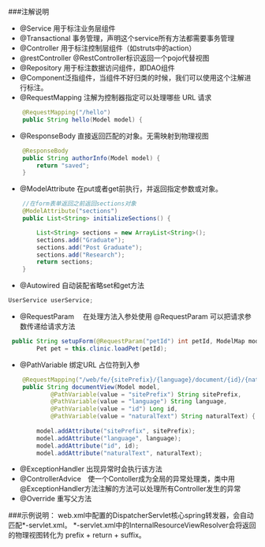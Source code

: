 ###注解说明
- @Service  用于标注业务层组件
- @Transactional 事务管理，声明这个service所有方法都需要事务管理
- @Controller  用于标注控制层组件（如struts中的action）
- @restController @RestController标识返回一个pojo代替视图
- @Repository  用于标注数据访问组件，即DAO组件
- @Component泛指组件，当组件不好归类的时候，我们可以使用这个注解进行标注。
- @RequestMapping    注解为控制器指定可以处理哪些 URL 请求
```java
    @RequestMapping("/hello")
    public String hello(Model model) {
```
- @ResponseBody       直接返回匹配的对象。无需映射到物理视图
```java
    @ResponseBody
    public String authorInfo(Model model) {
        return "saved";
    }
```
- @ModelAttribute    在put或者get前执行，并返回指定参数或对象。
```java
    //在form表单返回之前返回sections对象
	@ModelAttribute("sections")
	public List<String> initializeSections() {

		List<String> sections = new ArrayList<String>();
		sections.add("Graduate");
		sections.add("Post Graduate");
		sections.add("Research");
		return sections;
	}
```
- @Autowired  自动装配省略set和get方法
```java
UserService userService;
```
- @RequestParam　    在处理方法入参处使用 @RequestParam 可以把请求参 数传递给请求方法
```java
 public String setupForm(@RequestParam("petId") int petId, ModelMap model) {  
        Pet pet = this.clinic.loadPet(petId);  
```
- @PathVariable      绑定URL 占位符到入参
```java
    @RequestMapping("/web/fe/{sitePrefix}/{language}/document/{id}/{naturalText}")
    public String documentView(Model model,
            @PathVariable(value = "sitePrefix") String sitePrefix,
            @PathVariable(value = "language") String language,
            @PathVariable(value = "id") Long id,
            @PathVariable(value = "naturalText") String naturalText) {
    
        model.addAttribute("sitePrefix", sitePrefix);
        model.addAttribute("language", language);
        model.addAttribute("id", id);
        model.addAttribute("naturalText", naturalText);
```
- @ExceptionHandler  出现异常时会执行该方法
- @ControllerAdvice　使一个Contoller成为全局的异常处理类，类中用@ExceptionHandler方法注解的方法可以处理所有Controller发生的异常
- @Override 重写父方法

###示例说明：
    web.xml中配置的DispatcherServlet核心spring转发器，会自动匹配*-servlet.xml。
    *-servlet.xml中的InternalResourceViewResolver会将返回的物理视图转化为 prefix + return + suffix。
